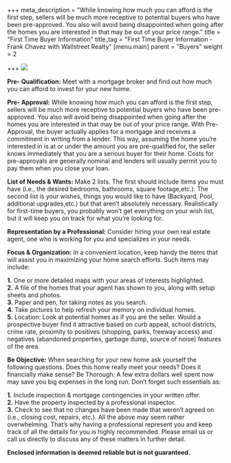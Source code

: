 +++
meta_description = "While knowing how much you can afford is the first step, sellers will be much more receptive to potential buyers who have been pre-approved. You also will avoid being disappointed when going after the homes you are interested in that may be out of your price range."
title = "First Time Buyer Information"
title_tag = "First Time Buyer Information - Frank Chavez with Wallstreet Realty"
[menu.main]
parent = "Buyers"
weight = 2

+++
![](/uploads/first_time_buyer.jpg)

**Pre- Qualification:** Meet with a mortgage broker and find out how much you can afford to invest for your new home.

**Pre- Approval:** While knowing how much you can afford is the first step, sellers will be much more receptive to potential buyers who have been pre-approved. You also will avoid being disappointed when going after the homes you are interested in that may be out of your price range. With Pre- Approval, the buyer actually applies for a mortgage and receives a commitment in writing from a lender. This way, assuming the home you’re interested in is at or under the amount you are pre-qualified for, the seller knows immediately that you are a serious buyer for their home. Costs for pre-approvals are generally nominal and lenders will usually permit you to pay them when you close your loan.

**List of Needs & Wants:** Make 2 lists. The first should include items you must have (i.e., the desired bedrooms, bathrooms, square footage,etc.). The second list is your wishes, things you would like to have (Backyard, Pool, additional upgrades,etc.) but that aren’t absolutely necessary. Realistically for first-time buyers, you probably won’t get everything on your wish list, but it will keep you on track for what you’re looking for.

**Representation by a Professional:** Consider hiring your own real estate agent, one who is working for you and specializes in your needs.

**Focus & Organization:** In a convenient location, keep handy the items that will assist you in maximizing your home search efforts. Such items may include:  
  
**1.** One or more detailed maps with your areas of interests highlighted.  
**2.** A file of the homes that your agent has shown to you, along with setup sheets and photos.  
**3.** Paper and pen, for taking notes as you search.  
**4.** Take pictures to help refresh your memory on individual homes.  
**5.** Location: Look at potential homes as if you are the seller. Would a prospective buyer find it attractive based on curb appeal, school districts, crime rate, proximity to positives (shopping, parks, freeway access) and negatives (abandoned properties, garbage dump, source of noise) features of the area.

**Be Objective:** When searching for your new home ask yourself the following questions. Does this home really meet your needs? Does it financially make sense? Be Thorough: A few extra dollars well spent now may save you big expenses in the long run. Don’t forget such essentials as:  
  
**1.** Include inspection & mortgage contingencies in your written offer.  
**2.** Have the property inspected by a professional inspector.  
**3.** Check to see that no changes have been made that weren’t agreed on (i.e., closing cost, repairs, etc.). All the above may seem rather overwhelming. That’s why having a professional represent you and keep track of all the details for you is highly recommended. Please email us or call us directly to discuss any of these matters in further detail.

**Enclosed information is deemed reliable but is not guaranteed.**